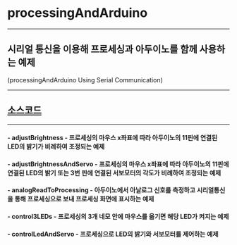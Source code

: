 # processingAndArduino

---
## 시리얼 통신을 이용해 프로세싱과 아두이노를 함께 사용하는 예제  
(processingAndArduino Using Serial Communication)  

---
## [소스코드](https://github.com/mtinet/processingAndArduino)  

---
#### - adjustBrightness - 프로세싱의 마우스 x좌표에 따라 아두이노의 11핀에 연결된 LED의 밝기가 비례하여 조정되는 예제   
#### - adjustBrightnessAndServo - 프로세싱의 마우스 x좌표에 따라 아두이노의 11핀에 연결된 LED의 밝기 또는 3번 핀에 연결된 서보모터의 각도가 비례하여 조정되는 예제  
#### - analogReadToProcessing - 아두이노에서 아날로그 신호를 측정하고 시리얼통신을 통해 프로세싱으로 보내 프로세싱 화면에 표시하는 예제  
#### - control3LEDs - 프로세싱의 3개 네모 안에 마우스를 옮기면 해당 LED가 켜지는 예제  
#### - controlLedAndServo - 프로세싱으로 LED의 밝기와 서보모터를 제어하는 예제
